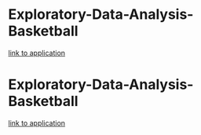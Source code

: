 # Exploratory-Data-Analysis-Basketball
[link to application](https://eda-basketball-python.herokuapp.com/)
# Exploratory-Data-Analysis-Basketball
[link to application](https://exploratory-data-analysis-basketball.herokuapp.com/)
